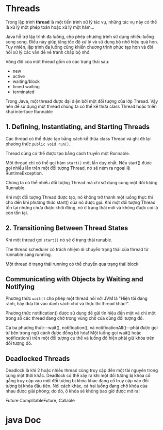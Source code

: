# Threads
Trong lập trình **thread** là một tiến trình xử lý tác vụ, những tác vụ này có thể là xử lý một phép toán hoặc xử lý một hàm...

Java hỗ trợ lập trình đa luồng, cho phép chương trình sử dụng nhiều luồng song song. Điều này giúp tăng tốc độ xử lý và sử dụng bộ nhớ hiệu quả hơn. Tuy nhiên, lập trình đa luồng cũng khiến chương trình phức tạp hơn và đòi hỏi xử lý các vấn đề về tranh chấp bộ nhớ.

Vòng đời của một thread gồm có các trạng thái sau:
- new
- active
- waiting/block
- timed waiting
- terminated

Trong Java, một thread được đại diện bởi một đối tượng của lớp Thread. Vậy nên để sử dụng một thread chúng ta có thể kế thừa class Thread hoặc triển khai interface Runnable



## 1. Defining, Instantiating, and Starting Threads
Các thread có thể được tạo bằng cách kế thừa class Thread và ghi đè lại phương thức `public void run()`.

Thread cũng có thể được tạo bằng cách truyền một Runnable.

Một thread chỉ có thể gọi hàm `start()` một lần duy nhất. Nếu start() được gọi nhiều lần trên một đối tượng Thread, nó sẽ ném ra ngoại lệ RuntimeException.

Chúng ta có thể nhiều đối tượng Thread mà chỉ sử dụng cùng một đối tượng Runnable.

Khi một đối tượng Thread được tạo, nó không trở thành một luồng thực thi cho đến khi phương thức start() của nó được gọi. Khi một đối tượng Thread tồn tại nhưng chưa được khởi động, nó ở trạng thái mới và không được coi là còn tồn tại.

## 2. Transitioning Between Thread States
Khi một thread gọi `start()` nó sẽ ở trạng thái runable.

The thread scheduler có trách nhiệm di chuyển trạng thái của thread từ runnable sang running.

Một thread ở trạng thái running có thể chuyển qua trạng thái block

## Communicating with Objects by Waiting and Notifying
Phương thức `wait()` cho phép một thread nói với JVM là "Hiện tôi đang rảnh, hãy đưa tôi vào danh sách chờ và thực thi thread khác!".

Phương thức notification() được sử dụng để gửi tín hiệu đến một và chỉ một trong số các thread đang chờ trong vùng chờ của cùng đối tượng đó.

Cả ba phương thức—wait(), notification(), và notificationAll()—phải được gọi từ bên trong ngữ cảnh được đồng bộ hóa! Một luồng gọi wait() hoặc notification() trên một đối tượng cụ thể và luồng đó hiện phải giữ khóa trên đối tượng đó.

## Deadlocked Threads
Deadlock là khi 2 hoặc nhiều thread cùng truy cập đến một tài nguyên trong cùng một thời khắc.
Deadlock có thể xảy ra khi một đối tượng bị khóa cố gắng truy cập vào một đối tượng bị khóa khác đang cố truy cập vào đối tượng bị khóa đầu tiên. Nói cách khác, cả hai luồng đang chờ khóa của nhau được giải phóng; do đó, ổ khóa sẽ không bao giờ được mở ra!


Future ComplitableFuture, Callable

# java Doc

